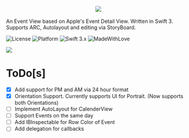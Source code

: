 
<center><img src="https://github.com/amantaneja/PTEventView/blob/master/PTEventView.png"></center><br>
An Event View based on Apple's Event Detail View. Written in Swift 3. Supports ARC, Autolayout and editing via StoryBoard.

![License](https://img.shields.io/badge/License-MIT-lightgrey.svg)
![Platform](https://img.shields.io/badge/Platforms-iOS-red.svg)
![Swift 3.x](https://img.shields.io/badge/Swift-3.x-blue.svg)
![MadeWithLove](https://img.shields.io/badge/Made%20with%20%E2%9D%A4-India-green.svg)

<img src="https://github.com/amantaneja/PTEventView/blob/master/PTEventView.gif">


# ToDo[s]
- [x] Add support for PM and AM via 24 hour format
- [x] Orientation Support. Currently supports UI for Portrait. (Now supports both Orientations)
- [ ] Implement AutoLayout for CalenderView
- [ ] Support Events on the same day
- [ ] Add IBInspectable for Row Color of Event
- [ ] Add delegation for callbacks
